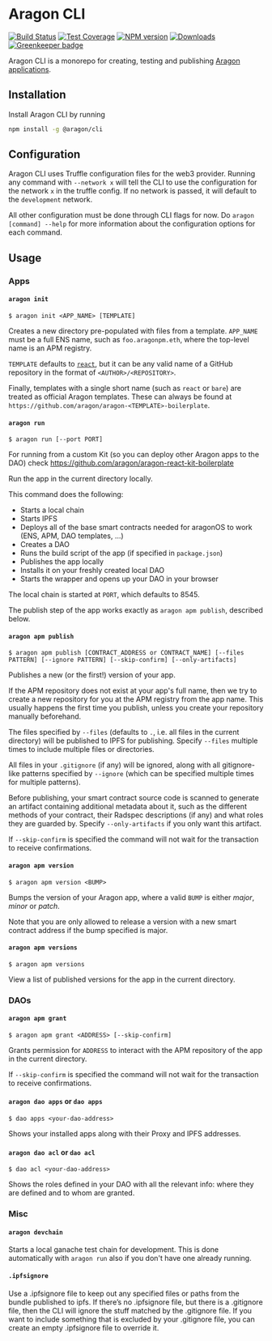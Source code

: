 # Aragon CLI

[![Build Status](https://img.shields.io/travis/aragon/aragon-dev-cli/master.svg?style=flat-square)](https://travis-ci.org/aragon/aragon-dev-cli)
[![Test Coverage](https://img.shields.io/coveralls/aragon/aragon-dev-cli.svg?style=flat-square)](https://coveralls.io/github/aragon/aragon-dev-cli)
[![NPM version](https://img.shields.io/npm/v/@aragon/cli.svg?style=flat-square)](https://npmjs.org/package/@aragon/cli)
[![Downloads](https://img.shields.io/npm/dm/@aragon/cli.svg?style=flat-square)](https://npmjs.org/package/@aragon/cli) [![Greenkeeper badge](https://badges.greenkeeper.io/aragon/aragon-cli.svg)](https://greenkeeper.io/)

Aragon CLI is a monorepo for creating, testing and publishing [Aragon
applications](https://hack.aragon.org).

## Installation

Install Aragon CLI by running

```bash
npm install -g @aragon/cli
```

## Configuration

Aragon CLI uses Truffle configuration files for the web3 provider. Running any command with `--network x` will tell the CLI to use the configuration for the network `x` in the truffle config. If no network is passed, it will default to the `development` network.

All other configuration must be done through CLI flags for now. Do `aragon [command] --help` for more information about the configuration options for each command.

## Usage

### Apps

#### `aragon init`

```
$ aragon init <APP_NAME> [TEMPLATE]
```

Creates a new directory pre-populated with files from a template. `APP_NAME` must be a full ENS name, such as `foo.aragonpm.eth`, where the top-level name is an APM registry.

`TEMPLATE` defaults to [`react`](https://github.com/aragon/aragon-react-boilerplate), but it can be any valid name of a GitHub repository in the format of `<AUTHOR>/<REPOSITORY>`.

Finally, templates with a single short name (such as `react` or `bare`) are treated as official Aragon templates. These can always be found at `https://github.com/aragon/aragon-<TEMPLATE>-boilerplate`.

#### `aragon run`

```
$ aragon run [--port PORT]
```

For running from a custom Kit (so you can deploy other Aragon apps to the DAO) check https://github.com/aragon/aragon-react-kit-boilerplate

Run the app in the current directory locally.

This command does the following:

- Starts a local chain
- Starts IPFS
- Deploys all of the base smart contracts needed for aragonOS to work (ENS, APM, DAO templates, ...)
- Creates a DAO
- Runs the build script of the app (if specified in `package.json`)
- Publishes the app locally
- Installs it on your freshly created local DAO
- Starts the wrapper and opens up your DAO in your browser

The local chain is started at `PORT`, which defaults to 8545.

The publish step of the app works exactly as `aragon apm publish`, described below.

#### `aragon apm publish`

```
$ aragon apm publish [CONTRACT_ADDRESS or CONTRACT_NAME] [--files PATTERN] [--ignore PATTERN] [--skip-confirm] [--only-artifacts]
```

Publishes a new (or the first!) version of your app.

If the APM repository does not exist at your app's full name, then we try to create a new repository for you at the APM registry from the app name. This usually happens the first time you publish, unless you create your repository manually beforehand.

The files specified by `--files` (defaults to `.`, i.e. all files in the current directory) will be published to IPFS for publishing. Specify `--files` multiple times to include multiple files or directories.

All files in your `.gitignore` (if any) will be ignored, along with all gitignore-like patterns specified by `--ignore` (which can be specified multiple times for multiple patterns).

Before publishing, your smart contract source code is scanned to generate an artifact containing additional metadata about it, such as the different methods of your contract, their Radspec descriptions (if any) and what roles they are guarded by. Specify `--only-artifacts` if you only want this artifact.

If `--skip-confirm` is specified the command will not wait for the transaction to receive confirmations.

#### `aragon apm version`

```
$ aragon apm version <BUMP>
```

Bumps the version of your Aragon app, where a valid `BUMP` is either _major_, _minor_ or _patch_.

Note that you are only allowed to release a version with a new smart contract address if the bump specified is major.

#### `aragon apm versions`

```
$ aragon apm versions
```

View a list of published versions for the app in the current directory.

### DAOs

#### `aragon apm grant`

```
$ aragon apm grant <ADDRESS> [--skip-confirm]
```

Grants permission for `ADDRESS` to interact with the APM repository of the app in the current directory.

If `--skip-confirm` is specified the command will not wait for the transaction to receive confirmations.

#### `aragon dao apps` or `dao apps`

```
$ dao apps <your-dao-address>
```

Shows your installed apps along with their Proxy and IPFS addresses.

#### `aragon dao acl` or `dao acl`

```
$ dao acl <your-dao-address>
```

Shows the roles defined in your DAO with all the relevant info: where they are defined and to whom are granted.

### Misc

#### `aragon devchain`

Starts a local ganache test chain for development. This is done automatically with `aragon run` also if you don't have one already running.

#### `.ipfsignore`

Use a .ipfsignore file to keep out any specified files or paths from the bundle published to ipfs. If there’s no .ipfsignore file, but there is a .gitignore file, then the CLI will ignore the stuff matched by the .gitignore file. If you want to include something that is excluded by your .gitignore file, you can create an empty .ipfsignore file to override it.
